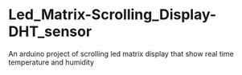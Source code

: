 # Led_Matrix-Scrolling_Display-DHT_sensor

An arduino project of scrolling led matrix display that show real time temperature and humidity
